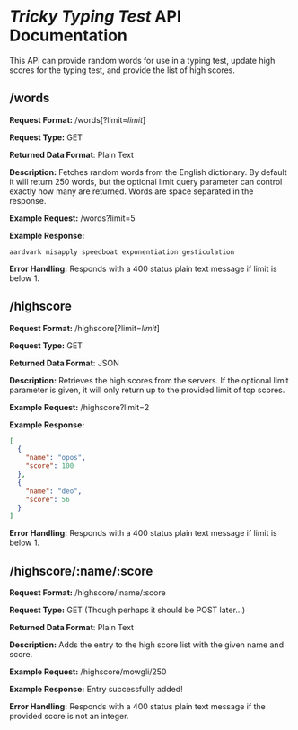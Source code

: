 # *Tricky Typing Test* API Documentation
This API can provide random words for use in a typing test, update high scores
for the typing test, and provide the list of high scores.

## /words
**Request Format:** /words[?limit=*limit*]

**Request Type:** GET

**Returned Data Format**: Plain Text

**Description:** Fetches random words from the English dictionary. By default it will return 250 words, but the optional limit query parameter can control exactly how many are returned. Words are space separated in the response.


**Example Request:** /words?limit=5

**Example Response:**

```
aardvark misapply speedboat exponentiation gesticulation
```

**Error Handling:** Responds with a 400 status plain text message if limit is below 1.

## /highscore
**Request Format:** /highscore[?limit=*limit*]

**Request Type:** GET

**Returned Data Format**: JSON

**Description:** Retrieves the high scores from the servers. If the optional limit parameter is given, it will only return up to the provided limit of top scores.

**Example Request:** /highscore?limit=2

**Example Response:**

```json
[
  {
    "name": "opos",
    "score": 100
  },
  {
    "name": "deo",
    "score": 56
  }
]
```

**Error Handling:**
Responds with a 400 status plain text message if limit is below 1.

## /highscore/:name/:score
**Request Format:** /highscore/:name/:score

**Request Type:** GET (Though perhaps it should be POST later...)

**Returned Data Format**: Plain Text

**Description:** Adds the entry to the high score list with the given name and score.

**Example Request:** /highscore/mowgli/250

**Example Response:** Entry successfully added!

**Error Handling:**
Responds with a 400 status plain text message if the provided score is not an integer.
